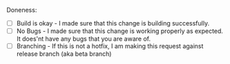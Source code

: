 Doneness:
- [ ] Build is okay - I made sure that this change is building successfully.
- [ ] No Bugs - I made sure that this change is working properly as expected. It does'nt have any bugs that you are aware of. 
- [ ] Branching - If this is not a hotfix, I am making this request against release branch (aka beta branch)
